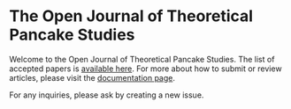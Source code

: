 # The Open Journal of Theoretical Pancake Studies

Welcome to the Open Journal of Theoretical Pancake Studies. The list of accepted papers is 
[available here](./articles.md). For more about how to submit or 
review articles, please visit the [documentation page](./guide.md).

For any inquiries, please ask by creating a new issue.
